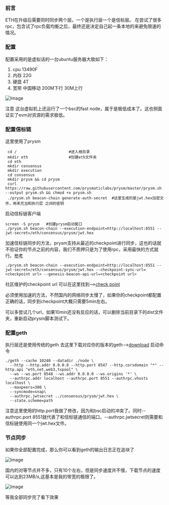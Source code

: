 ### 前言
ETH在升级后需要同时同步两个层。一个是执行层一个是信标层。
在尝试了很多rpc，包含试了rpc负载均衡之后，最终还是决定自己起一条本地的来避免限速的情况。

### 配置
配置采用的是虚拟话的一台ubuntu服务器大致如下：

1. cpu 13490F
2. 内存 22G
3. 硬盘 4T
4. 宽带 中国移动 200M下行 30M上行

![Image](https://github.com/user-attachments/assets/4f92cffe-8073-4937-ab18-56bcafdaf7ce)

注意 这台虚拟机上还运行了一个bsc的fast node，属于是极低成本了。这也侧面证实了evm对资源的需求极低。

### 配置信标链
这里使用了prysm
```
 cd /		                #进入根目录
 mkdir eth	                #创建eth文件夹
 cd eth
 mkdir consensus
 mkdir execution
 cd consensus
 mkdir prysm && cd prysm
 curl https://raw.githubusercontent.com/prysmaticlabs/prysm/master/prysm.sh --output prysm.sh && chmod +x prysm.sh
 ./prysm.sh beacon-chain generate-auth-secret  #这里生成的是jwt.hex加密文件，用来充当和执行层 之间的密钥
```
启动信标链客户端
```
screen -S prysm   #创建prysm启动窗口
./prysm.sh beacon-chain --execution-endpoint=http://localhost:8551 --jwt-secret=/eth/consensus/prysm/jwt.hex
```
加速信标链同步的方法，prysm支持从最近的checkpoint进行同步，这也的话就不验证你的节点之前的内容，我们不质押只是为了使用rpc，采用最快的方式就行。[参考](https://docs.prylabs.network/docs/prysm-usage/checkpoint-sync)
```
./prysm.sh beacon-chain --execution-endpoint=http://localhost:8551 --jwt-secret=/eth/consensus/prysm/jwt.hex --checkpoint-sync-url=<checkpoint url> --genesis-beacon-api-url=<checkpoint url>
```
社区维护的checkpoint url 可以在这里找到-->[check point](https://eth-clients.github.io/checkpoint-sync-endpoints/)

必须使用加速的方法，不然国内的网络同步太慢了，如果你的checkpoint都配置正确的话，同步到checkpoint大概只需要5min左右。

可以多尝试几个url，如果10min还没有反应的话，可以删除当前目录下的dist文件夹，重新启动prysm脚本测试下。

### 配置geth
执行层还是使用传统的geth
去这里下载对应你的版本的geth-->[download](https://geth.ethereum.org/downloads)
启动命令
```
./geth --cache 10240 --datadir ./node \
  --http --http.addr 0.0.0.0 --http.port 8547 --http.corsdomain "*" --http.api "eth,net,web3,txpool" \
  --ws --ws.port 8548 --ws.addr 0.0.0.0 --ws.origins '*' \
  --authrpc.addr localhost --authrpc.port 8551 --authrpc.vhosts localhost \
  --maxpeers=300 \
  --syncmode=snap\
  --authrpc.jwtsecret ../consensus/prysm/jwt.hex \
  --state.scheme=path
```
注意这里使用的http.port我做了修改，因为和bsc启动的冲突了。同时--authrpc.port 8551就代表了和信标链通信的端口，--authrpc.jwtsecret则需要和信标链使用同一个jwt.hex文件。

### 节点同步
如果你全部配置完成，那么你可以看到geth的输出日志正在追块了

![Image](https://github.com/user-attachments/assets/5cc0ba1e-80a8-47ba-ab25-c28f0b0c86c2)

国内的对等节点并不多，只有10个左右，但是同步速度并不慢，下载节点的速度可以达到23MB/s,这基本是我的带宽的极限了。

![Image](https://github.com/user-attachments/assets/b4947c9d-f6f3-41a7-8db2-38c795b30f73)

等我全部同步完了看下效果